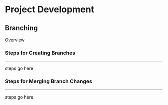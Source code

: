 # Project Development

## Branching
Overview
### Steps for Creating Branches
----
steps go here

### Steps for Merging Branch Changes
---
steps go here
